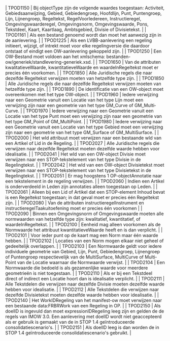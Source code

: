 | TPOD1150 | Bij object­Type zijn de volgende waardes toegestaan: Activiteit, Gebiedsaanwijzing, Gebied, Gebiedengroep, Hoofdlijn, Punt, Puntengroep, Lijn, Lijnengroep, Regeltekst, Regel­Voor­Iedereen, Instructieregel, Omgevingswaarderegel, Omgevingsnorm, Omgevingswaarde, Pons, Tekstdeel, Kaart, Kaartlaag, Ambtsgebied, Divisie of Divisietekst. |
| TPOD1161 | Als een bestand genoemd wordt dan moet het aanwezig zijn in de aanlevering. |
| TPOD1225 | Als een LVBB-aanlevering een regeling initieert, wijzigt, of intrekt moet voor elke regelingversie die daardoor ontstaat of eindigt een OW-aanlevering gekoppeld zijn. |
| TPOD1250 | Een OW-Bestand moet voldoen aan het xmlschema: bestanden-ow/generiek/standlevering-generiek.xsd. |
| TPOD1650 | Van de attributen kwalitatieve&#173;Waarde, kwantitatieve&#173;Waarde en waarde&#173;In­Regeltekst moet er precies &#233;&#233;n voorkomen. |
| TPOD1850 | Alle Juridische regels die naar dezelfde Regeltekst verwijzen moeten van hetzelfde type zijn.                                                                                                                                                                                                                                                |
| TPOD1850 | Alle Juridische regels die naar dezelfde Regeltekst verwijzen moeten van hetzelfde type zijn. |
| TPOD1890 | De identificatie van een OW-object moet overeenkomen met het type OW-object. |
| TPOD1960 | Iedere verwijzing naar een Geometrie vanuit een Locatie van het type Lijn moet een verwijzing zijn naar een geometrie van het type GM\_Curve of GM\_Multi­Curve. |
| TPOD1970 | Iedere verwijzing naar een Geometrie vanuit een Locatie van het type Punt moet een verwijzing zijn naar een geometrie van het type GM\_Point of GM\_Multi­Point. |
| TPOD1980 | Iedere verwijzing naar een Geometrie vanuit een Locatie van het type Gebied moet een verwijzing zijn naar een geometrie van het type GM\_Surface of GM\_Multi­Surface. |
| TPOD2000 | Het w­Id attribuut moet verwijzen naar een bestaande w­Id van een Artikel of Lid in de Regeling.                                                                                                                                                                                                                                             |
| TPOD2027 | Alle Juridische regels die verwijzen naar dezelfde Regeltekst moeten dezelfde waarde hebben voor idealisatie. |
| TPOD2041 | Het w­Id van een OW-object Divisie moet verwijzen naar een STOP-tekstelement van het type Divisie in de Regelingtekst. |
| TPOD2042 | Het w&#173;Id van een OW-object Divisietekst moet verwijzen naar een STOP-tekstelement van het type Divisietekst in de Regelingtekst. |
| TPOD2051 | Er mag hoogstens 1 OP-object­Annotatie naar een tekstelement in de regeling verwijzen.                                                                                                                                                                                                                                                       |
| TPOD2060 | Indien een Artikel is onderverdeeld in Leden zijn annotaties alleen toegestaan op Leden. |
| TPOD2061 | Alleen bij een Lid of Artikel dat een STOP-element Inhoud bevat is een Regeltekst toegestaan; in dat geval moet er precies &#233;&#233;n Regeltekst zijn. |
| TPOD2080 | Van de attributen instructieregel­Instrument en instructieregel­Taakuitoefening moet er precies &#233;&#233;n voorkomen |
| TPOD2090 | Binnen een Omgevingsnorm of Omgevingswaarde moeten alle normwaarden van hetzelfde type zijn: kwalitatief, kwantitatief, of waardeInRegeltekst. |
| TPOD2100 | Eenheid mag alleen voorkomen als de Normwaarde het attribuut kwantitatieve­Waarde heeft en is dan verplicht. |
| TPOD2101 | Voor ieder punt op de kaart mag een Norm maar &#233;&#233;n waarde hebben. |
| TPOD2102 | Locaties van een Norm mogen elkaar niet geheel of gedeeltelijk overlappen. |
| TPOD2103 | Een Normwaarde geldt voor iedere individuele geometrie van Gebied, Lijn, Punt, Gebiedengroep, Lijnengroep of Puntengroep respectievelijk van de Multi­Surface, Multi­Curve of Multi­Point van de Locatie waarnaar die Normwaarde verwijst. |
| TPOD2104 | Een Normwaarde die bedoeld is als gezamenlijke waarde voor meerdere geometrie&#235;n is niet toegestaan. |
| TPOD2110 | Als er bij een Tekstdeel direct of indirect een Locatie hoort dan is idealisatie verplicht. |
| TPOD2111 | Alle Tekstdelen die verwijzen naar dezelfde Divisie moeten dezelfde waarde hebben voor idealisatie. |
| TPOD2112 | Alle Tekstdelen die verwijzen naar dezelfde Divisietekst moeten dezelfde waarde hebben voor idealisatie. |
| TPOD2140 | Het Work­IDRegeling van het manifest-ow moet verwijzen naar een bestaande data:FRBRWork van een Regeling in OP.                                                                                                                                                                                                                              |
| TPOD2150 | Als doel­ID is ingevuld dan moet expression­IDRegeling leeg zijn en gelden de de regels van IMOW 3.0. Een aanlevering met doel­ID wordt niet geaccepteerd als er gebruik is gemaakt van de in STOP 1.4 ge&#239;ntroduceerde consolidatiescenario's. |
| TPOD2151 | Als doel­ID leeg is dan worden de in STOP 1.4 ge&#239;ntroduceerde consolidatiescenario's gebruikt. |
